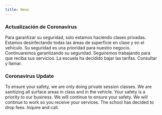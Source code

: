 ```yaml
---
title: News
---
```

### **Actualización de Coronavirus**

Para garantizar su seguridad, solo estamos haciendo clases privadas. Estamos desinfectando todas las áreas de superficie en clase y en el vehículo. Su seguridad es una prioridad para nuestro negocio. Continuaremos garantizando su seguridad. Seguiremos trabajando para que reciba sus servicios. La escuela ha decidido bajar las tarifas. Consultar y llamar.



### **Coronavirus Update**

To ensure your safety, we are only doing private session classes. We are sanitizing all surface areas in class and in the vehicle. Your safety is a priority to our business. We will continue to ensure your safety. We will continue to work so you receive your services. The school has decided to drop fees. Inquire and call.